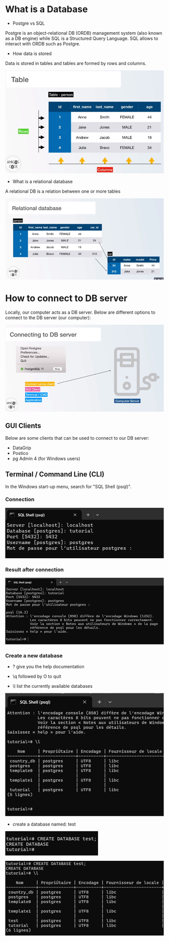 # What is a Database

* Postgre vs SQL

Postgre is an object-relational DB (ORDB) management system (also known as a DB engine) while SQL is a Structured Query Language. SQL allows to interact with ORDB such as Postgre.

* How data is stored

Data is stored in tables and tables are formed by rows and columns.

![alt text](images/introduction/image-1.png)

* What is a relational database

A relational DB is a relation between one or more tables

![alt text](images/introduction/image-2.png)

# How to connect to DB server

Locally, our computer acts as a DB server. Below are different options to connect to the DB server (our computer):

![alt text](images/introduction/image-3.png)

## GUI Clients
Below are some clients that can be used to connect to our DB server:

* DataGrip
* Postico
* pg Admin 4 (for Windows users)

## Terminal / Command Line (CLI)

In the Windows start-up menu, search for "SQL Shell (psql)".

### **Connection**

![alt text](images/introduction/image-4.png)

### **Result after connection**

![alt text](images/introduction/image-5.png)

### **Create a new database**

* \? give you the help documentation

* \q followed by O to quit

* \l list the currently available databases

![alt text](images/introduction/image-6.png)

* create a database named: test

![alt text](images/introduction/image-7.png)

![alt text](images/introduction/image-8.png)

